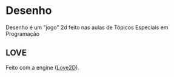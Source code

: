 # Desenho
Desenho é um "jogo" 2d feito nas aulas de Tópicos Especiais em Programação
## LOVE
Feito com a engine ([Love2D](https://love2d.org/)).

